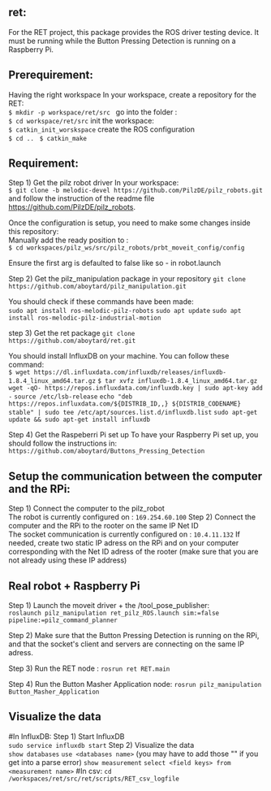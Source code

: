 ## ret:
For the RET project, this package provides the ROS driver testing device. It must be running while the Button Pressing Detection is running on a Raspberry Pi.

## Prerequirement:

Having the right workspace
In your workspace, create a repository for the RET:  
`$ mkdir -p workspace/ret/src `
go into the folder :  
`$ cd workspace/ret/src`
init the workspace:  
`$ catkin_init_worskspace`
create the ROS configuration  
`$ cd .. `
`$ catkin_make`

## Requirement:

Step 1) Get the pilz robot driver
In your workspace:  
`$ git clone -b melodic-devel https://github.com/PilzDE/pilz_robots.git`
and follow the instruction of the readme file https://github.com/PilzDE/pilz_robots.

Once the configuration is setup, you need to make some changes inside this repository:  
Manually add the ready position to :  
`$ cd workspaces/pilz_ws/src/pilz_robots/prbt_moveit_config/config`

Ensure the first arg is defaulted to false like so - <arg name="iso10218_support" default="false" /> in robot.launch

Step 2) Get the pilz_manipulation package in your repository
`git clone https://github.com/aboytard/pilz_manipulation.git`

You should check if these commands have been made:  
`sudo apt install ros-melodic-pilz-robots`
`sudo apt update`
`sudo apt install ros-melodic-pilz-industrial-motion`


step 3) Get the ret package
`git clone https://github.com/aboytard/ret.git`

You should install InfluxDB on your machine. You can follow these command:  
`$ wget https://dl.influxdata.com/influxdb/releases/influxdb-1.8.4_linux_amd64.tar.gz`
`$ tar xvfz influxdb-1.8.4_linux_amd64.tar.gz`
`wget -qO- https://repos.influxdata.com/influxdb.key | sudo apt-key add -`
`source /etc/lsb-release`
`echo "deb https://repos.influxdata.com/${DISTRIB_ID,,} ${DISTRIB_CODENAME} stable" | sudo tee /etc/apt/sources.list.d/influxdb.list`
`sudo apt-get update && sudo apt-get install influxdb`

Step 4) Get the Raspeberri Pi set up
To have your Raspberry Pi set up, you should follow the instructions in:  
`https://github.com/aboytard/Buttons_Pressing_Detection`

## Setup the communication between the computer and the RPi:
Step 1) Connect the computer to the pilz_robot  
The robot is currently configured on : `169.254.60.100`
Step 2) Connect the computer and the RPi to the rooter on the same IP Net ID  
The socket communication is currently configured on : `10.4.11.132`
If needed, create two static IP adress on the RPi and on your computer corresponding with the Net ID adress of the rooter (make sure that you are not already using these IP address)

## Real robot + Raspberry Pi 
Step 1) Launch the moveit driver + the /tool_pose_publisher:  
`roslaunch pilz_manipulation ret_pilz_ROS.launch sim:=false pipeline:=pilz_command_planner`

Step 2) Make sure that the Button Pressing Detection is running on the RPi, and that the socket's client and servers are connecting on the same IP adress.

Step 3) Run the RET node :
` rosrun ret RET.main `

Step 4) Run the Button Masher Application node:
`rosrun pilz_manipulation Button_Masher_Application`


## Visualize the data
#In InfluxDB:
Step 1) Start InfluxDB  
`sudo service influxdb start`
Step 2) Visualize the data  
`show databases`
`use <databases name>` (you may have to add those "" if you get into a parse error)
`show measurement`
`select <field keys> from <measurement name>`
#In csv:
`cd /workspaces/ret/src/ret/scripts/RET_csv_logfile`





